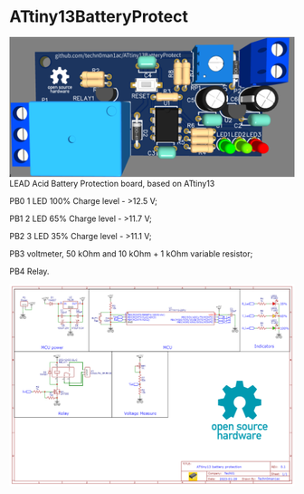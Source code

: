 # ATtiny13BatteryProtect
![PCB 3D model](https://raw.githubusercontent.com/techn0man1ac/ATtiny13BatteryProtect/main/Imgs/3d_model_PCB_Up.png "PCB 3D model")
LEAD Acid Battery Protection board, based on ATtiny13 

PB0 1 LED 100% Charge level - >12.5 V;

PB1 2 LED 65% Charge level - >11.7 V;

PB2 3 LED 35% Charge level - >11.1 V;

PB3 voltmeter, 50 kOhm and 10 kOhm + 1 kOhm variable resistor;

PB4 Relay.

![Schematic](https://raw.githubusercontent.com/techn0man1ac/ATtiny13BatteryProtect/main/Schematic/Schematic_ATtiny13BatteryProtect_2023-01-29.png "Schematic")
